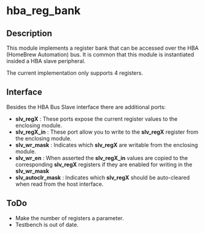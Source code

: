 # hba_reg_bank

## Description

This module implements a register bank that can
be accessed over the HBA (HomeBrew Automation) bus.
It is common that this module is instantiated insided
a HBA slave peripheral.

The current implementation only supports 4 registers.

## Interface

Besides the HBA Bus Slave interface there are additional ports:

* __slv_regX__ : These ports expose the current register values
to the enclosing module.
* __slv_regX_in__ : These port allow you to write to the __slv_regX__
register from the enclosing module.
* __slv_wr_mask__ : Indicates which __slv_regX__ are writable from
the enclosing module.
* __slv_wr_en__ : When asserted the __slv_regX_in__ values are copied
to the corresponding __slv_regX__ registers if they are enabled for
writing in the __slv_wr_mask__
* __slv_autoclr_mask__ : Indicates which __slv_regX__ should be auto-cleared
when read from the host interface.


## ToDo

* Make the number of registers a parameter.
* Testbench is out of date.

